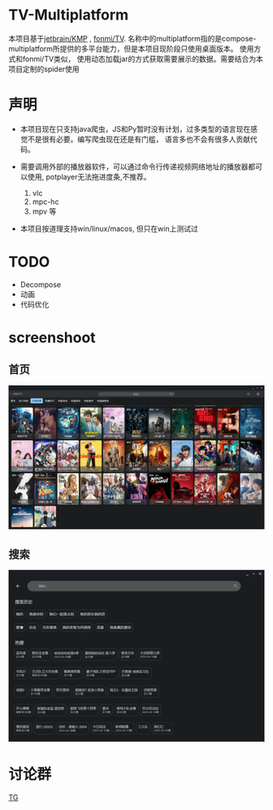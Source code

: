 # TV-Multiplatform
本项目基于[jetbrain/KMP](https://github.com/JetBrains/compose-multiplatform-desktop-template#readme)
, [fonmi/TV](https://github.com/FongMi/TV). 名称中的multiplatform指的是compose-multiplatform所提供的多平台能力，但是本项目现阶段只使用桌面版本。
使用方式和fonmi/TV类似， 使用动态加载jar的方式获取需要展示的数据。需要结合为本项目定制的spider使用

# 声明
- 本项目现在只支持java爬虫，JS和Py暂时没有计划，过多类型的语言现在感觉不是很有必要。编写爬虫现在还是有门槛， 语言多也不会有很多人贡献代码。

- 需要调用外部的播放器软件，可以通过命令行传递视频网络地址的播放器都可以使用, potplayer无法拖进度条,不推荐。
  1. vlc
  2. mpc-hc
  3. mpv 等
- 本项目按道理支持win/linux/macos, 但只在win上测试过

# TODO
- Decompose
- 动画
- 代码优化
  
# screenshoot
## 首页
![](readme_images\home.png)
## 搜索
![](readme_images\search.png)


# 讨论群
[TG](https://t.me/tv_multiplatform)